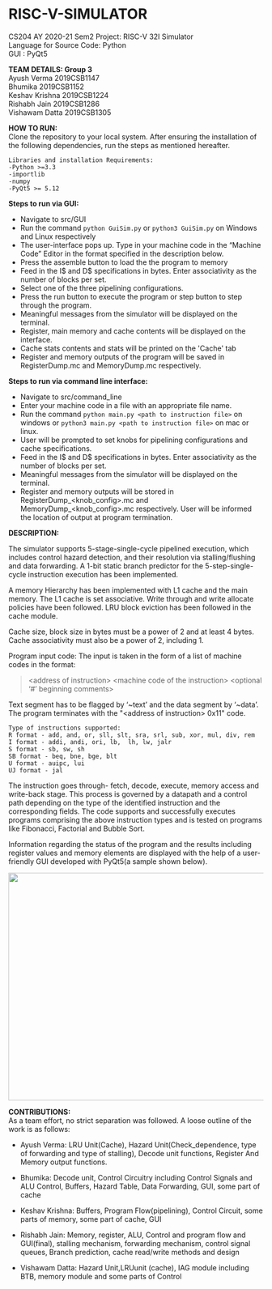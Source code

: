 # RISC-V-SIMULATOR

CS204 AY 2020-21 Sem2 Project: RISC-V 32I Simulator<br/>
Language for Source Code: Python</br>
GUI : PyQt5</br>

**TEAM DETAILS: Group 3**<br/>
Ayush Verma		2019CSB1147<br/>
Bhumika			2019CSB1152<br/>
Keshav Krishna	2019CSB1224<br/>
Rishabh Jain	2019CSB1286<br/>
Vishawam Datta	2019CSB1305<br/>

**HOW TO RUN:**<br/>
    Clone the repository to your local system. After ensuring the installation of the following dependencies, run the steps as mentioned hereafter.

    Libraries and installation Requirements:
	-Python >=3.3
	-importlib
	-numpy
	-PyQt5 >= 5.12
    
**Steps to run via GUI:**
- Navigate to src/GUI
- Run the command ```python GuiSim.py``` or ```python3 GuiSim.py``` on Windows and Linux 		 respectively
- The user-interface pops up. Type in your machine code in the “Machine Code” Editor in the format specified in the description below.
- Press the assemble button to load the the program to memory
- Feed in the I$ and D$ specifications in bytes. Enter associativity as the number of blocks per set.
- Select one of the three pipelining configurations.
- Press the run button to execute the program or step button to step through the program.
- Meaningful messages from the simulator will be displayed on the terminal.
- Register, main memory and cache contents will be displayed on the interface.
- Cache stats contents and stats will be printed on the 'Cache' tab
- Register and memory outputs of the program will be saved in RegisterDump.mc and MemoryDump.mc respectively.

**Steps to run via command line interface:**
- Navigate to src/command_line
- Enter your machine code in a file with an appropriate file name.
- Run the command ```python main.py <path to instruction file>``` on windows or ```python3 main.py <path to instruction file>``` on mac or linux.
- User will be prompted to set knobs for pipelining configurations and cache specifications.
- Feed in the I$ and D$ specifications in bytes. Enter associativity as the number of blocks per set.
- Meaningful messages from the simulator will be displayed on the terminal.
- Register and memory outputs will be stored in RegisterDump_\<knob_config>.mc and MemoryDump_\<knob_config>.mc respectively. User will be informed the location of output at program termination.

**DESCRIPTION:**</br>

The simulator supports 5-stage-single-cycle pipelined execution, which includes control hazard detection, and their resolution via stalling/flushing and data forwarding.
A 1-bit static branch predictor for the 5-step-single-cycle instruction execution has been implemented.

A memory Hierarchy has been implemented with L1 cache and the main memory. The L1 cache
is set associative. Write through and write allocate policies have been followed. LRU block
eviction has been followed in the cache module.

Cache size, block size in bytes must be a power of 2 and at least 4 bytes. Cache associativity
must also be a power of 2, including 1.

Program input code:
The input is taken in the form of a list of machine codes in the format:
> \<address of instruction\> \<machine code of the instruction\> \<optional ‘#’ beginning comments\>

Text segment has to be flagged by ‘~text’ and the data segment by ‘~data’.
The program terminates with the "\<address of instruction> 0x11" code.

```
Type of instructions supported:
R format - add, and, or, sll, slt, sra, srl, sub, xor, mul, div, rem
I format - addi, andi, ori, lb,  lh, lw, jalr
S format - sb, sw, sh
SB format - beq, bne, bge, blt
U format - auipc, lui
UJ format - jal
```

The instruction goes through- fetch, decode, execute, memory access and write-back stage. This process is governed by a datapath and a control path depending on the type of the identified instruction and the corresponding fields. The code supports and successfully executes programs comprising the above instruction types and is tested on programs like Fibonacci, Factorial and Bubble Sort.

Information regarding the status of the program and the results including register values and memory elements are displayed with the help of a user-friendly GUI developed with PyQt5(a sample shown below).

<p align="center">
<img src="https://github.com/r-rishabh-j/RISC-V-Simulator/blob/main/sample_gui.png" width="600" height="450">
</p>

**CONTRIBUTIONS:**</br>
As a team effort, no strict separation was followed. A loose outline of the work is as follows:

- Ayush Verma: LRU Unit(Cache), Hazard Unit(Check_dependence, type of forwarding and type
of stalling), Decode unit functions, Register And Memory output functions.

- Bhumika: Decode unit, Control Circuitry including Control Signals and ALU Control, Buffers,
Hazard Table, Data Forwarding, GUI, some part of cache

- Keshav Krishna: Buffers, Program Flow(pipelining), Control Circuit, some parts of memory, some part of cache, GUI

- Rishabh Jain: Memory, register, ALU, Control and program flow and GUI(final), stalling
mechanism, forwarding mechanism, control signal queues, Branch prediction, cache read/write
methods and design

- Vishawam Datta: Hazard Unit,LRUunit (cache), IAG module including BTB, memory module and some parts of
Control

